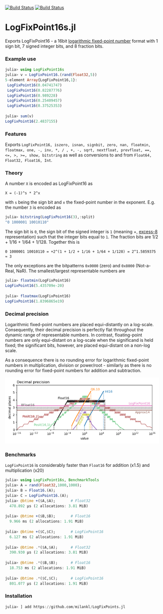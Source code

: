 [![Build Status](https://travis-ci.com/milankl/LogFixPoint16s.jl.svg?branch=master)](https://travis-ci.com/milankl/LogFixPoint16s.jl)
[![Build Status](https://ci.appveyor.com/api/projects/status/github/milankl/LogFixPoint16s.jl?svg=true)](https://ci.appveyor.com/project/milankl/LogFixPoint16s-jl)

# LogFixPoint16s.jl

Exports LogFixPoint16 - a 16bit [logarithmic fixed-point number](https://en.wikipedia.org/wiki/Logarithmic_number_system) format with 1 sign bit, 7 signed integer bits, and 8 fraction bits.

### Example use

```julia
julia> using LogFixPoint16s
julia> v = LogFixPoint16.(rand(Float32,5))
5-element Array{LogFixPoint16,1}:
 LogFixPoint16(0.04741747)
 LogFixPoint16(0.82287776)
 LogFixPoint16(0.989228)
 LogFixPoint16(0.25409457)
 LogFixPoint16(0.37525353)

julia> sum(v)
LogFixPoint16(2.4837155)
```

### Features

Exports `LogFixPoint16, iszero, isnan, signbit, zero, nan, floatmin, floatmax, one, -, inv, *, / , +, -, sqrt, nextfloat, prevfloat, ==, <=, >, >=, show, bitstring` as well as conversions to and from `Float64, Float32, Float16, Int`. 

### Theory

A number `X` is encoded as LogFixPoint16 as

```
X = (-1)^s * 2^x
```
with `s` being the sign bit and `x` the fixed-point number in the exponent. E.g. the number `3` is encoded as

```julia
julia> bitstring(LogFixPoint16(3),:split)
"0 1000001 10010110"
```
The sign bit is `0`, the sign bit of the signed integer is `1` (meaning +, [excess-8](https://en.wikipedia.org/wiki/Signed_number_representations#Comparison_table) representation) such that the integer bits equal to `1`. The fraction bits are 1/2 + 1/16 + 1/64 + 1/128. Together this is

```
0 1000001 10010110 = +2^(1 + 1/2 + 1/16 + 1/64 + 1/128) = 2^1.5859375 ≈ 3
```
The only exceptions are the bitpatterns `0x0000` (zero) and `0x8000` (Not-a-Real, NaR). The smallest/largest representable numbers are

```julia
julia> floatmin(LogFixPoint16)
LogFixPoint16(5.435709e-20)

julia> floatmax(LogFixPoint16)
LogFixPoint16(1.8396865e19)
```
 
### Decimal precision

Logarithmic fixed-point numbers are placed equi-distantly on a log-scale. Consequently, their decimal precision is perfectly flat throughout the dynamic range of representable numbers. In contrast, floating-point numbers are only equi-distant on a log-scale when the significand is held fixed; the significant bits, however, are placed equi-distant on a non-log scale.

As a consequence there is no rounding error for logarithmic fixed-point numbers in multiplication, division or power/root - similarly as there is no rounding error for fixed-point numbers for addition and subtraction.

![decimal precision](figs/decimal_precision.png?raw=true "decimal precision")

### Benchmarks

`LogFixPoint16` is considerably faster than `Float16` for addition (x1.5) and multiplication (x20)

```julia
julia> using LogFixPoint16s, BenchmarkTools
julia> A = rand(Float32,1000,1000);
julia> B = Float16.(A);
julia> C = LogFixPoint16.(A);
julia> @btime +($A,$A);       # Float32
  478.892 μs (2 allocations: 3.81 MiB)

julia> @btime +($B,$B);       # Float16
  9.966 ms (2 allocations: 1.91 MiB)

julia> @btime +($C,$C);       # LogFixPoint16
  6.127 ms (2 allocations: 1.91 MiB)
  
julia> @btime .*($A,$A);      # Float32
  390.930 μs (2 allocations: 3.81 MiB)

julia> @btime .*($B,$B);      # Float16
  18.753 ms (2 allocations: 1.91 MiB)

julia> @btime .*($C,$C);      # LogFixPoint16
  801.077 μs (2 allocations: 1.91 MiB)
```


### Installation

```julia
julia> ] add https://github.com/milankl/LogFixPoints.jl
```
